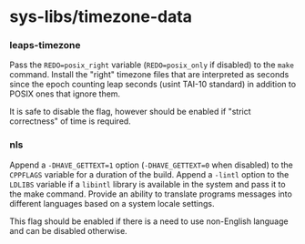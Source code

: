 # sys-libs/timezone-data

### leaps-timezone
Pass the `REDO=posix_right` variable (`REDO=posix_only` if disabled) to the `make` command. Install the "right" timezone files that are interpreted as seconds since the epoch counting leap seconds (usint TAI-10 standard) in addition to POSIX ones that ignore them.

It is safe to disable the flag, however should be enabled if "strict correctness" of time is required.

### nls
Append a `-DHAVE_GETTEXT=1` option (`-DHAVE_GETTEXT=0` when disabled) to the `CPPFLAGS` variable for a duration of the build. Append a `-lintl` option to the `LDLIBS` variable if a `libintl` library is available in the system and pass it to the make command. Provide an ability to translate programs messages into different languages based on a system locale settings.

This flag should be enabled if there is a need to use non-English language and can be disabled otherwise.
